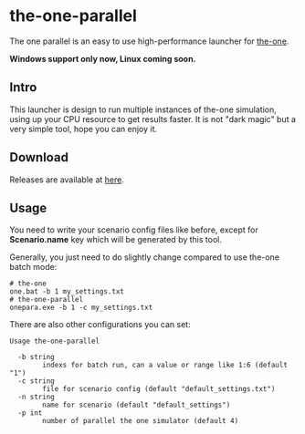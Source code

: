 # the-one-parallel

The one parallel is an easy to use high-performance launcher for [the-one](https://github.com/akeranen/the-one).

**Windows support only now, Linux coming soon.**

## Intro

This launcher is design to run multiple instances of the-one simulation, using up your CPU resource to get results faster. It is not "dark magic" but a very simple tool, hope you can enjoy it.

## Download

Releases are available at [here](https://github.com/imaginebreake/the-one-parallel/releases).

## Usage

You need to write your scenario config files like before, except for **Scenario.name** key which will be generated by this tool.

Generally, you just need to do slightly change compared to use the-one batch mode:
```
# the-one
one.bat -b 1 my_settings.txt
# the-one-parallel
onepara.exe -b 1 -c my_settings.txt
```

There are also other configurations you can set:
```
Usage the-one-parallel

  -b string
        indexs for batch run, can a value or range like 1:6 (default "1")
  -c string
        file for scenario config (default "default_settings.txt")  
  -n string
        name for scenario (default "default_settings")
  -p int
        number of parallel the one simulator (default 4)
```
